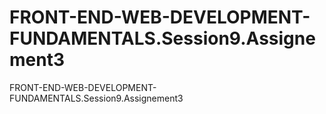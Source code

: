 # FRONT-END-WEB-DEVELOPMENT-FUNDAMENTALS.Session9.Assignement3
FRONT-END-WEB-DEVELOPMENT-FUNDAMENTALS.Session9.Assignement3
